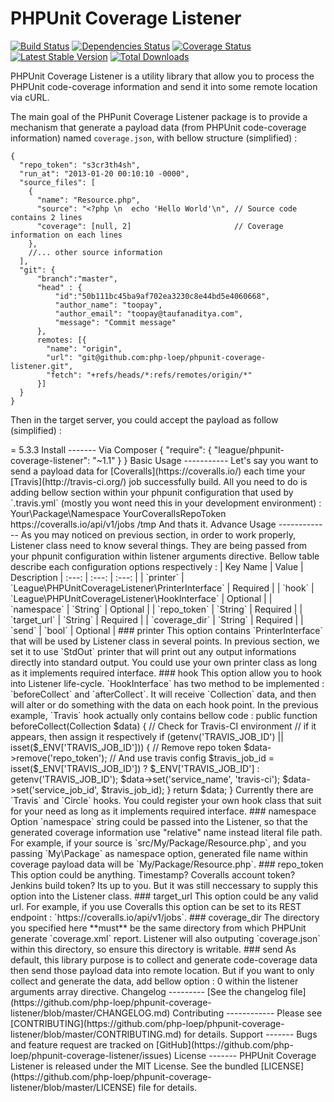 PHPUnit Coverage Listener
=========================
[![Build Status](https://travis-ci.org/php-loep/phpunit-coverage-listener.png)](https://travis-ci.org/php-loep/phpunit-coverage-listener) [![Dependencies Status](https://d2xishtp1ojlk0.cloudfront.net/d/11688670)](http://depending.in/php-loep/phpunit-coverage-listener) [![Coverage Status](https://coveralls.io/repos/php-loep/phpunit-coverage-listener/badge.png?branch=master)](https://coveralls.io/r/php-loep/phpunit-coverage-listener?branch=master) [![Latest Stable Version](https://poser.pugx.org/league/phpunit-coverage-listener/v/stable.png)](https://packagist.org/packages/league/phpunit-coverage-listener) [![Total Downloads](https://poser.pugx.org/league/phpunit-coverage-listener/downloads.png)](https://packagist.org/packages/league/phpunit-coverage-listener)

PHPUnit Coverage Listener is a utility library that allow you to process the PHPUnit code-coverage information and send it into some remote location via cURL.

The main goal of the PHPunit Coverage Listener package is to provide a mechanism that generate a payload data (from PHPUnit code-coverage information) named `coverage.json`, with bellow structure (simplified) :

    {
      "repo_token": "s3cr3th4sh",
      "run_at": "2013-01-20 00:10:10 -0000",
      "source_files": [
        {
          "name": "Resource.php",
          "source": "<?php \n  echo 'Hello World'\n", // Source code contains 2 lines
          "coverage": [null, 2]                       // Coverage information on each lines
        },
        //... other source information
      ],
      "git": {
          "branch":"master",
          "head" : {
              "id":"50b111bc45ba9af702ea3230c8e44bd5e4060668",
              "author_name": "toopay",
              "author_email": "toopay@taufanaditya.com",
              "message": "Commit message"
          },
          remotes: [{
            "name": "origin",
            "url": "git@github.com:php-loep/phpunit-coverage-listener.git",
            "fetch": "+refs/heads/*:refs/remotes/origin/*"
          }]
      }
    }

Then in the target server, you could accept the payload as follow (simplified) :

  <?php

  $success = false;

  if (!empty($_FILES) && isset($_FILES['json_file'])) {
    $target = __DIR__.'/coverage.json';
    move_uploaded_file($_FILES['json_file']['tmp_name'], $target);
    $success = 'Saved into http://'.$_SERVER['HTTP_HOST'].'/coverage.json';
  }

  header('Content-Type: application/json');
  die(json_encode(compact('success')));

Above json data could be process furthermore to expose usefull information about your code-coverage information in a way that fit with your specific needs. [Coveralls](https://coveralls.io/) service would be a perfect example in this scenario.

Requirement
-----------

* PHP >= 5.3.3

Install
-------

Via Composer

    {
        "require": {
            "league/phpunit-coverage-listener": "~1.1"
        }
    }
    

Basic Usage
-----------

Let's say you want to send a payload data for [Coveralls](https://coveralls.io/) each time your [Travis](http://travis-ci.org/) job successfully build. All you need to do is adding bellow section within your phpunit configuration that used by `.travis.yml` (mostly you wont need this in your development environment) :
	
	<logging>
        <log type="coverage-clover" target="/tmp/coverage.xml"/>
    </logging>
    <listeners>
        <listener class="League\PHPUnitCoverageListener\Listener">
            <arguments>
                <array>
                    <element key="printer">
                      <object class="League\PHPUnitCoverageListener\Printer\StdOut"/>
                    </element>
                    <element key="hook">
                      <object class="League\PHPUnitCoverageListener\Hook\Travis"/>
                    </element>
                    <element key="namespace">
                        <string>Your\Package\Namespace</string>
                    </element>
                    <element key="repo_token">
                        <string>YourCoverallsRepoToken</string>
                    </element>
                    <element key="target_url">
                        <string>https://coveralls.io/api/v1/jobs</string>
                    </element>
                    <element key="coverage_dir">
                        <string>/tmp</string>
                    </element>
                </array>
            </arguments>
        </listener>
    </listeners>

And thats it.

Advance Usage
-------------

As you may noticed on previous section, in order to work properly, Listener class need to know several things. They are being passed from your phpunit configuration within listener arguments directive.

Bellow table describe each configuration options respectively : 

| Key Name | Value | Description
| :---: | :---: | :---: |
| `printer` | `League\PHPUnitCoverageListener\PrinterInterface` | Required |
| `hook` | `League\PHPUnitCoverageListener\HookInterface` | Optional |
| `namespace` | `String` | Optional |
| `repo_token` | `String` | Required |
| `target_url` | `String` | Required |
| `coverage_dir` | `String` | Required |
| `send` | `bool` | Optional |

### printer

This option contains `PrinterInterface` that will be used by Listener class in several points. In previous section, we set it to use `StdOut` printer that will print out any output informations directly into standard output. You could use your own printer class as long as it implements required interface.

### hook

This option allow you to hook into Listener life-cycle. `HookInterface` has two method to be implemented : `beforeCollect` and `afterCollect`. It will receive `Collection` data, and then will alter or do something with the data on each hook point. In the previous example, `Travis` hook actually only contains bellow code :

    public function beforeCollect(Collection $data)
    {
        // Check for Travis-CI environment
        // if it appears, then assign it respectively
        if (getenv('TRAVIS_JOB_ID') || isset($_ENV['TRAVIS_JOB_ID'])) {
            // Remove repo token
            $data->remove('repo_token');

            // And use travis config
            $travis_job_id = isset($_ENV['TRAVIS_JOB_ID']) ? $_ENV['TRAVIS_JOB_ID'] : getenv('TRAVIS_JOB_ID');
            $data->set('service_name', 'travis-ci');
            $data->set('service_job_id', $travis_job_id);
        }

        return $data;
    }

Currently there are `Travis` and `Circle` hooks. You could register your own hook class that suit for your need as long as it implements required interface.

### namespace

Option `namespace` string could be passed into the Listener, so that the generated coverage information use "relative" name instead literal file path. For example, if your source is `src/My/Package/Resource.php`, and you passing `My\Package` as namespace option, generated file name within coverage payload data will be `My/Package/Resource.php`.

### repo_token

This option could be anything. Timestamp? Coveralls account token? Jenkins build token? Its up to you. But it was still neccessary to supply this option into the Listener class.

### target_url

This option could be any valid url. For example, if you use Coveralls this option can be set to its REST endpoint : `https://coveralls.io/api/v1/jobs`.

### coverage_dir

The directory you specified here **must** be the same directory from which PHPUnit generate `coverage.xml` report. Listener will also outputing `coverage.json` within this directory, so ensure this directory is writable.

### send

As default, this library purpose is to collect and generate code-coverage data then send those payload data into remote location. But if you want to only collect and generate the data, add bellow option :

    <element key="send">
        <integer>0</integer>
    </element>

within the listener arguments array directive.

Changelog
---------

[See the changelog file](https://github.com/php-loep/phpunit-coverage-listener/blob/master/CHANGELOG.md)

Contributing
------------

Please see [CONTRIBUTING](https://github.com/php-loep/phpunit-coverage-listener/blob/master/CONTRIBUTING.md) for details.

Support
-------

Bugs and feature request are tracked on [GitHub](https://github.com/php-loep/phpunit-coverage-listener/issues)

License
-------

PHPUnit Coverage Listener is released under the MIT License. See the bundled
[LICENSE](https://github.com/php-loep/phpunit-coverage-listener/blob/master/LICENSE) file for details.